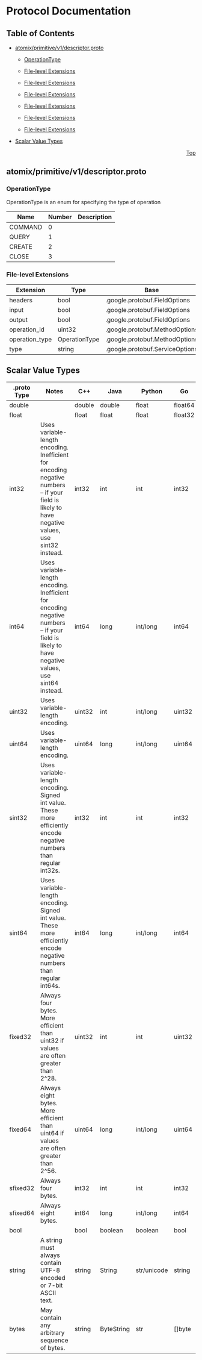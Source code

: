 # Protocol Documentation
<a name="top"></a>

## Table of Contents

- [atomix/primitive/v1/descriptor.proto](#atomix_primitive_v1_descriptor-proto)
    - [OperationType](#atomix-primitive-v1-OperationType)
  
    - [File-level Extensions](#atomix_primitive_v1_descriptor-proto-extensions)
    - [File-level Extensions](#atomix_primitive_v1_descriptor-proto-extensions)
    - [File-level Extensions](#atomix_primitive_v1_descriptor-proto-extensions)
    - [File-level Extensions](#atomix_primitive_v1_descriptor-proto-extensions)
    - [File-level Extensions](#atomix_primitive_v1_descriptor-proto-extensions)
    - [File-level Extensions](#atomix_primitive_v1_descriptor-proto-extensions)
  
- [Scalar Value Types](#scalar-value-types)



<a name="atomix_primitive_v1_descriptor-proto"></a>
<p align="right"><a href="#top">Top</a></p>

## atomix/primitive/v1/descriptor.proto


 


<a name="atomix-primitive-v1-OperationType"></a>

### OperationType
OperationType is an enum for specifying the type of operation

| Name | Number | Description |
| ---- | ------ | ----------- |
| COMMAND | 0 |  |
| QUERY | 1 |  |
| CREATE | 2 |  |
| CLOSE | 3 |  |


 


<a name="atomix_primitive_v1_descriptor-proto-extensions"></a>

### File-level Extensions
| Extension | Type | Base | Number | Description |
| --------- | ---- | ---- | ------ | ----------- |
| headers | bool | .google.protobuf.FieldOptions | 51000 |  |
| input | bool | .google.protobuf.FieldOptions | 51001 |  |
| output | bool | .google.protobuf.FieldOptions | 51002 |  |
| operation_id | uint32 | .google.protobuf.MethodOptions | 52000 |  |
| operation_type | OperationType | .google.protobuf.MethodOptions | 52001 |  |
| type | string | .google.protobuf.ServiceOptions | 50000 |  |

 

 



## Scalar Value Types

| .proto Type | Notes | C++ | Java | Python | Go | C# | PHP | Ruby |
| ----------- | ----- | --- | ---- | ------ | -- | -- | --- | ---- |
| <a name="double" /> double |  | double | double | float | float64 | double | float | Float |
| <a name="float" /> float |  | float | float | float | float32 | float | float | Float |
| <a name="int32" /> int32 | Uses variable-length encoding. Inefficient for encoding negative numbers – if your field is likely to have negative values, use sint32 instead. | int32 | int | int | int32 | int | integer | Bignum or Fixnum (as required) |
| <a name="int64" /> int64 | Uses variable-length encoding. Inefficient for encoding negative numbers – if your field is likely to have negative values, use sint64 instead. | int64 | long | int/long | int64 | long | integer/string | Bignum |
| <a name="uint32" /> uint32 | Uses variable-length encoding. | uint32 | int | int/long | uint32 | uint | integer | Bignum or Fixnum (as required) |
| <a name="uint64" /> uint64 | Uses variable-length encoding. | uint64 | long | int/long | uint64 | ulong | integer/string | Bignum or Fixnum (as required) |
| <a name="sint32" /> sint32 | Uses variable-length encoding. Signed int value. These more efficiently encode negative numbers than regular int32s. | int32 | int | int | int32 | int | integer | Bignum or Fixnum (as required) |
| <a name="sint64" /> sint64 | Uses variable-length encoding. Signed int value. These more efficiently encode negative numbers than regular int64s. | int64 | long | int/long | int64 | long | integer/string | Bignum |
| <a name="fixed32" /> fixed32 | Always four bytes. More efficient than uint32 if values are often greater than 2^28. | uint32 | int | int | uint32 | uint | integer | Bignum or Fixnum (as required) |
| <a name="fixed64" /> fixed64 | Always eight bytes. More efficient than uint64 if values are often greater than 2^56. | uint64 | long | int/long | uint64 | ulong | integer/string | Bignum |
| <a name="sfixed32" /> sfixed32 | Always four bytes. | int32 | int | int | int32 | int | integer | Bignum or Fixnum (as required) |
| <a name="sfixed64" /> sfixed64 | Always eight bytes. | int64 | long | int/long | int64 | long | integer/string | Bignum |
| <a name="bool" /> bool |  | bool | boolean | boolean | bool | bool | boolean | TrueClass/FalseClass |
| <a name="string" /> string | A string must always contain UTF-8 encoded or 7-bit ASCII text. | string | String | str/unicode | string | string | string | String (UTF-8) |
| <a name="bytes" /> bytes | May contain any arbitrary sequence of bytes. | string | ByteString | str | []byte | ByteString | string | String (ASCII-8BIT) |

